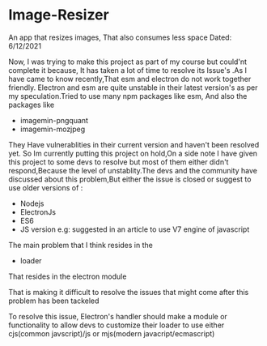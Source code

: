 # Image-Resizer 
An app that resizes images, That also consumes less space
Dated: 6/12/2021

Now, I was trying to make this project as part of my course but could'nt complete it because, It has taken a lot of time to resolve its Issue's
.As I have came to know recently,That esm and electron do not work together friendly. Electron and esm are quite unstable in their latest version's as 
per my speculation.Tried to use many npm packages like esm, And also the packages like

- imagemin-pngquant
- imagemin-mozjpeg 

They Have vulnerablities in their current version and haven't been resolved yet. So Im currently putting this project on hold,On a side note I have given
this project to some devs to resolve but most of them either didn't respond,Because the level of unstablity.The devs and the community have discussed about 
this problem,But either the issue is closed or suggest to use older versions of :

- Nodejs 
- ElectronJs
- ES6
- JS version e.g: suggested in an article to use V7 engine of javascript


 The main problem that I think resides in the 
 
 - loader
 
 That resides in the electron module
 
 That is making it difficult to resolve the issues that might come after this problem has been tackeled
 
 To resolve this issue, Electron's handler should make a module or functionality to allow devs to customize their loader to use either cjs(common javscript)/js or 
 mjs(modern javacript/ecmascript)
